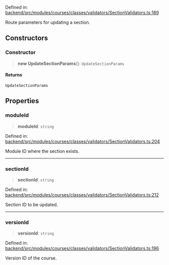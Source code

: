 Defined in: [backend/src/modules/courses/classes/validators/SectionValidators.ts:189](https://github.com/continuousactivelearning/vibe/blob/2acbe3b478970855555eb5e714d2dc1713e5937b/backend/src/modules/courses/classes/validators/SectionValidators.ts#L189)

Route parameters for updating a section.

## Constructors

### Constructor

> **new UpdateSectionParams**(): `UpdateSectionParams`

#### Returns

`UpdateSectionParams`

## Properties

### moduleId

> **moduleId**: `string`

Defined in: [backend/src/modules/courses/classes/validators/SectionValidators.ts:204](https://github.com/continuousactivelearning/vibe/blob/2acbe3b478970855555eb5e714d2dc1713e5937b/backend/src/modules/courses/classes/validators/SectionValidators.ts#L204)

Module ID where the section exists.

***

### sectionId

> **sectionId**: `string`

Defined in: [backend/src/modules/courses/classes/validators/SectionValidators.ts:212](https://github.com/continuousactivelearning/vibe/blob/2acbe3b478970855555eb5e714d2dc1713e5937b/backend/src/modules/courses/classes/validators/SectionValidators.ts#L212)

Section ID to be updated.

***

### versionId

> **versionId**: `string`

Defined in: [backend/src/modules/courses/classes/validators/SectionValidators.ts:196](https://github.com/continuousactivelearning/vibe/blob/2acbe3b478970855555eb5e714d2dc1713e5937b/backend/src/modules/courses/classes/validators/SectionValidators.ts#L196)

Version ID of the course.
